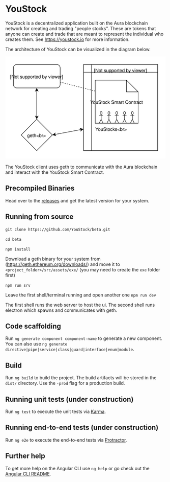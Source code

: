 # YouStock

YouStock is a decentralized application built on the Aura blockchain network for creating and trading "people stocks". These are tokens that anyone can create and trade that are meant to represent the individual who creates them. See https://youstock.io for more information.

The architecture of YouStock can be visualized in the diagram below.

![YouStock Architecture Diagram](./diagram.svg)

The YouStock client uses geth to communicate with the Aura blockchain and interact with the YouStock Smart Contract.

## Precompiled Binaries

Head over to the [releases](https://github.com/YouStock/beta/releases) and get the latest version for your system.

## Running from source

`git clone https://github.com/YouStock/beta.git`

`cd beta`

`npm install`

Download a geth binary for your system from (https://geth.ethereum.org/downloads/) and move it to `<project_folder>/src/assets/exe/` (you may need to create the `exe` folder first)

`npm run srv`

Leave the first shell/terminal running and open another one `npm run dev`

The first shell runs the web server to host the ui.  The second shell runs electron which spawns and communicates with geth.

## Code scaffolding

Run `ng generate component component-name` to generate a new component. You can also use `ng generate directive|pipe|service|class|guard|interface|enum|module`.

## Build

Run `ng build` to build the project. The build artifacts will be stored in the `dist/` directory. Use the `-prod` flag for a production build.

## Running unit tests (under construction)

Run `ng test` to execute the unit tests via [Karma](https://karma-runner.github.io).

## Running end-to-end tests (under construction)

Run `ng e2e` to execute the end-to-end tests via [Protractor](http://www.protractortest.org/).

## Further help

To get more help on the Angular CLI use `ng help` or go check out the [Angular CLI README](https://github.com/angular/angular-cli/blob/master/README.md).
